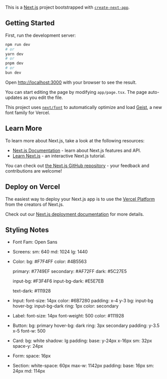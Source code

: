 This is a [Next.js](https://nextjs.org) project bootstrapped with [`create-next-app`](https://nextjs.org/docs/app/api-reference/cli/create-next-app).

## Getting Started

First, run the development server:

```bash
npm run dev
# or
yarn dev
# or
pnpm dev
# or
bun dev
```

Open [http://localhost:3000](http://localhost:3000) with your browser to see the result.

You can start editing the page by modifying `app/page.tsx`. The page auto-updates as you edit the file.

This project uses [`next/font`](https://nextjs.org/docs/app/building-your-application/optimizing/fonts) to automatically optimize and load [Geist](https://vercel.com/font), a new font family for Vercel.

## Learn More

To learn more about Next.js, take a look at the following resources:

- [Next.js Documentation](https://nextjs.org/docs) - learn about Next.js features and API.
- [Learn Next.js](https://nextjs.org/learn) - an interactive Next.js tutorial.

You can check out [the Next.js GitHub repository](https://github.com/vercel/next.js) - your feedback and contributions are welcome!

## Deploy on Vercel

The easiest way to deploy your Next.js app is to use the [Vercel Platform](https://vercel.com/new?utm_medium=default-template&filter=next.js&utm_source=create-next-app&utm_campaign=create-next-app-readme) from the creators of Next.js.

Check out our [Next.js deployment documentation](https://nextjs.org/docs/app/building-your-application/deploying) for more details.

## Styling Notes

- Font Fam: Open Sans

- Screens:
  sm: 640
  md: 1024
  lg: 1440

- Color:
  bg: #F7F4FF
  color: #4B5563

  primary: #7749EF
  secondary: #AF72FF
  dark: #5C27E5

  input-bg: #F3F4F6
  input-bg-dark: #E5E7EB

  text-dark: #111928

- Input:
  font-size: 14px
  color: #6B7280
  padding: x-4 y-3
  bg: input-bg
  hover-bg: input-bg-dark
  ring: 1px color: secondary

- Label:
  font-size: 14px
  font-weight: 500
  color: #111928

- Button:
  bg: primary
  hover-bg: dark
  ring: 3px secondary
  padding: y-3.5 x-5
  font-w: 500

- Card:
  bg: white
  shadow: lg
  padding:
  base: y-24px x-16px
  sm: 32px
  space-y: 24px

- Form:
  space: 16px

- Section:
  white-space: 60px
  max-w: 1142px
  padding:
  base: 16px
  sm: 24px
  md: 114px
